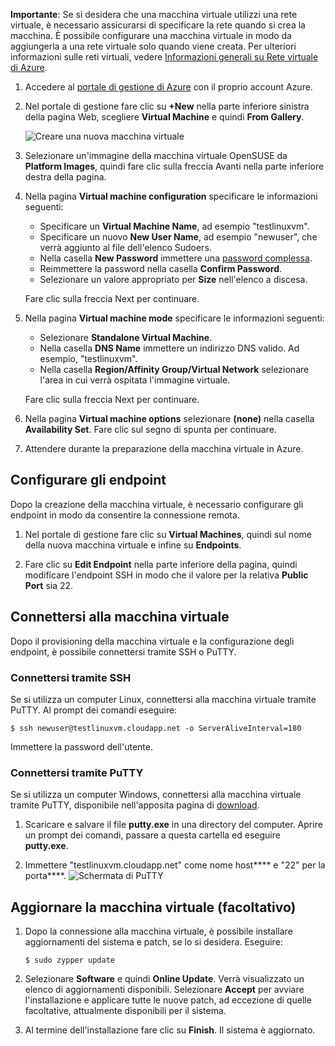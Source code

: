 <properties  writer="kathydav" editor="tysonn" manager="jeffreyg" />

**Importante**: Se si desidera che una macchina virtuale utilizzi una
rete virtuale, è necessario assicurarsi di specificare la rete quando si
crea la macchina. È possibile configurare una macchina virtuale in modo
da aggiungerla a una rete virtuale solo quando viene creata. Per
ulteriori informazioni sulle reti virtuali, vedere [Informazioni
generali su Rete virtuale di Azure][1].

1.  Accedere al [portale di gestione di Azure][2] con il proprio account
    Azure.

2.  Nel portale di gestione fare clic su **+New** nella parte inferiore
    sinistra della pagina Web, scegliere **Virtual Machine** e quindi
    **From Gallery**.
    
    ![Creare una nuova macchina
    virtuale](./media/create-and-configure-opensuse-vm-in-portal/CreateVM.png)

3.  Selezionare un'immagine della macchina virtuale OpenSUSE da
    **Platform Images**, quindi fare clic sulla freccia Avanti nella
    parte inferiore destra della pagina.

4.  Nella pagina **Virtual machine configuration** specificare le
    informazioni seguenti:
    
    * Specificare un **Virtual Machine Name**, ad esempio "testlinuxvm".
    * Specificare un nuovo **New User Name**, ad esempio "newuser", che
      verrà aggiunto al file dell'elenco Sudoers.
    * Nella casella **New Password** immettere una [password
      complessa][3].
    * Reimmettere la password nella casella **Confirm Password**.
    * Selezionare un valore appropriato per **Size** nell'elenco a
      discesa.
    
    Fare clic sulla freccia Next per continuare.

5.  Nella pagina **Virtual machine mode** specificare le informazioni
    seguenti:
    * Selezionare **Standalone Virtual Machine**.
    * Nella casella **DNS Name** immettere un indirizzo DNS valido. Ad
      esempio, "testlinuxvm".
    * Nella casella **Region/Affinity Group/Virtual Network**
      selezionare l'area in cui verrà ospitata l'immagine virtuale.
    
    Fare clic sulla freccia Next per continuare.

6.  Nella pagina **Virtual machine options** selezionare **(none)**
    nella casella **Availability Set**. Fare clic sul segno di spunta
    per continuare.

7.  Attendere durante la preparazione della macchina virtuale in Azure.
## Configurare gli endpoint

Dopo la creazione della macchina virtuale, è necessario configurare gli
endpoint in modo da consentire la connessione remota.

1.  Nel portale di gestione fare clic su **Virtual Machines**, quindi
    sul nome della nuova macchina virtuale e infine su **Endpoints**.

2.  Fare clic su **Edit Endpoint** nella parte inferiore della pagina,
    quindi modificare l'endpoint SSH in modo che il valore per la
    relativa **Public Port** sia 22.
## Connettersi alla macchina virtuale

Dopo il provisioning della macchina virtuale e la configurazione degli
endpoint, è possibile connettersi tramite SSH o PuTTY.
### Connettersi tramite SSH

Se si utilizza un computer Linux, connettersi alla macchina virtuale
tramite PuTTY. Al prompt dei comandi eseguire:

    $ ssh newuser@testlinuxvm.cloudapp.net -o ServerAliveInterval=180

Immettere la password dell'utente.
### Connettersi tramite PuTTY

Se si utilizza un computer Windows, connettersi alla macchina virtuale
tramite PuTTY, disponibile nell'apposita pagina di [download][4].

1.  Scaricare e salvare il file **putty.exe** in una directory del
    computer. Aprire un prompt dei comandi, passare a questa cartella ed
    eseguire **putty.exe**.

2.  Immettere "testlinuxvm.cloudapp.net" come nome host**** e "22" per
    la porta****. ![Schermata di
    PuTTY](./media/create-and-configure-opensuse-vm-in-portal/putty.png)
## Aggiornare la macchina virtuale (facoltativo)

1.  Dopo la connessione alla macchina virtuale, è possibile installare
    aggiornamenti del sistema e patch, se lo si desidera. Eseguire:
    
    `$ sudo zypper update`

2.  Selezionare **Software** e quindi **Online Update**. Verrà
    visualizzato un elenco di aggiornamenti disponibili. Selezionare
    **Accept** per avviare l'installazione e applicare tutte le nuove
    patch, ad eccezione di quelle facoltative, attualmente disponibili
    per il sistema.

3.  Al termine dell'installazione fare clic su **Finish**. Il sistema è
    aggiornato.



[1]: http://go.microsoft.com/fwlink/p/?LinkID=294063
[2]: http://manage.windowsazure.com
[3]: http://msdn.microsoft.com/en-us/library/ms161962.aspx
[4]: http://www.puttyssh.org/download.html
